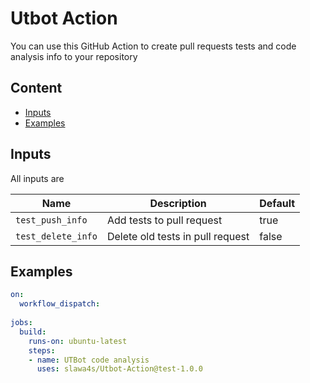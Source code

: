 # Utbot Action

You can use this GitHub Action to create pull requests tests and code analysis info to your repository

## Content

- [Inputs](#inputs)
- [Examples](#examples)

## Inputs

All inputs are 

| Name | Description | Default |
| --- | --- | --- |
| `test_push_info` | Add tests to pull request  | true |
| `test_delete_info` | Delete old tests in pull request | false |

## Examples

```yml
on:
  workflow_dispatch:
    
jobs:
  build:
    runs-on: ubuntu-latest
    steps:
    - name: UTBot code analysis
      uses: slawa4s/Utbot-Action@test-1.0.0
```
